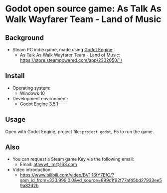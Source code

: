 # Godot open source game: As Talk As Walk Wayfarer Team - Land of Music

## Background
- Steam PC indie game, made using [Godot Engine](https://godotengine.org/):
    - As Talk As Walk Wayfarer Team - Land of Music: https://store.steampowered.com/app/2332050/_/

## Install
- Operating system:
    - Windows 10
- Development environment:
    - [Godot Engine 3.5.1](https://github.com/godotengine/godot/releases/download/3.5.1-stable/Godot_v3.5.1-stable_win64.exe.zip)
    

## Usage
Open with Godot Engine, project file: `project.godot`, F5 to run the game.

## Also
- You can request a Steam game Key via the following email:
    - Email: atawwt_lm@163.com
- Video introduction:
    - https://www.bilibili.com/video/BV1j16tY7EfC/?spm_id_from=333.999.0.0&vd_source=899c1f92f77af45bd27933ee59a82d2b
